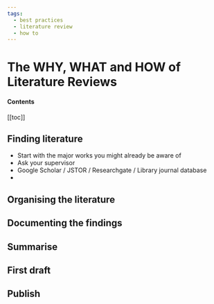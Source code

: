 ```yaml
---
tags:
  - best practices
  - literature review
  - how to
---
```

# The WHY, WHAT and HOW of Literature Reviews

#### Contents
[[toc]]

## Finding literature

- Start with the major works you might already be aware of
- Ask your supervisor
- Google Scholar / JSTOR / Researchgate / Library journal database
-

## Organising the literature

## Documenting the findings

## Summarise

## First draft

## Publish
